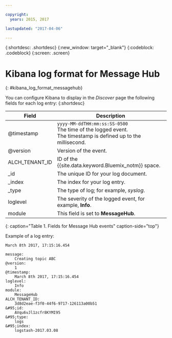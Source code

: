 ```yaml
---

copyright:
  years: 2015, 2017

lastupdated: "2017-04-06"

---
```



{:shortdesc: .shortdesc}
{:new_window: target="_blank"}
{:codeblock: .codeblock}
{:screen: .screen}


# Kibana log format for Message Hub
{: #kibana_log_format_messagehub}

You can configure Kibana to display in the *Discover* page the following fields for each log entry:
{:shortdesc}

| Field | Description |
|-------|-------------|
| @timestamp | `yyyy-MM-ddTHH:mm:ss:SS-0500`  <br> The time of the logged event. <br> The timestamp is defined up to the millisecond. |
| @version | Version of the event. |
| ALCH_TENANT_ID | ID of the {{site.data.keyword.Bluemix_notm}} space. |
| \_id | The unique ID for your log document. |
| \_index | The index for your log entry. |
| \_type | The type of log; for example, *syslog*. |
| loglevel | The severity of the logged event, for example, **Info**. |
| module | This field is set to **MessageHub**. |
{: caption="Table 1. Fields for Message Hub events" caption-side="top"}

Example of a log entry:

```
March 8th 2017, 17:15:16.454	

message:
    Creating topic ABC
@version:
    1
@timestamp:
    March 8th 2017, 17:15:16.454
loglevel:
    Info
module:
    MessageHub
ALCH_TENANT_ID:
    3d8d2eae-f3f0-44f6-9717-126113a00b51
&#95;id:
    AVqu6vJl1zcfr8KYMI95
&#95;type:
    logs
&#95;index:
    logstash-2017.03.08
```
